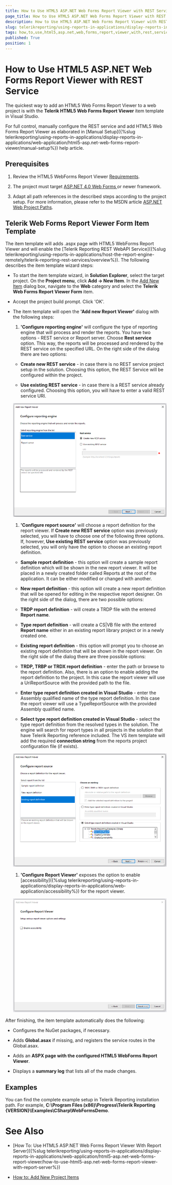 ```yaml
---
title: How to Use HTML5 ASP.NET Web Forms Report Viewer with REST Service
page_title: How to Use HTML5 ASP.NET Web Forms Report Viewer with REST Service | for Telerik Reporting Documentation
description: How to Use HTML5 ASP.NET Web Forms Report Viewer with REST Service
slug: telerikreporting/using-reports-in-applications/display-reports-in-applications/web-application/html5-asp.net-web-forms-report-viewer/how-to-use-html5-asp.net-web-forms-report-viewer-with-rest-service
tags: how,to,use,html5,asp.net,web,forms,report,viewer,with,rest,service
published: True
position: 1
---
```


# How to Use HTML5 ASP.NET Web Forms Report Viewer with REST Service



The quickest way to add an HTML5 Web Forms Report Viewer to a web project is with the         __Telerik HTML5 Web Forms Report Viewer__ item template in Visual Studio.       

For full control, manually configure the REST service and add HTML5 Web Forms Report Viewer as elaborated         in [Manual Setup]({%slug telerikreporting/using-reports-in-applications/display-reports-in-applications/web-application/html5-asp.net-web-forms-report-viewer/manual-setup%}) help article.       

## Prerequisites

1. Review the HTML5 WebForms Report Viewer [Requirements](db123b4f-a278-402a-96b1-b45d52f2306a).             

1. The project must target                [                   ASP.NET 4.0 Web Forms                 ](https://dotnet.microsoft.com/apps/aspnet/web-forms)               or newer framework.             

1. Adapt all path references in the described steps according to the project setup.               For more information, please refer to the MSDN article               [ASP.NET Web Project Paths](https://docs.microsoft.com/en-us/previous-versions/ms178116(v=vs.140)).             

## Telerik Web Forms Report Viewer Form Item Template

The item template will adds .aspx page with HTML5 WebForms Report Viewer           and will enable the [Telerik Reporting REST WebAPI Service]({%slug telerikreporting/using-reports-in-applications/host-the-report-engine-remotely/telerik-reporting-rest-services/overview%}).           The following describes the item template wizard steps:         

* To start the item template wizard, in __Solution Explorer__, select the target project. On the               __Project menu__, click __Add -> New Item__. In the               [Add New Item](https://msdn.microsoft.com/en-us/library/w0572c5b%28v=vs.100%29.aspx)               dialog box, navigate to the __Web__ category and select the __Telerik Web Forms Report Viewer Form__ item.             

* Accept the project build prompt. Click 'OK'.             

* The item template will open the __'Add new Report Viewer'__ dialog with the following steps:             

   1. __'Configure reporting engine'__ will configure the type of reporting engine that will process and render the reports.                   You have two options - REST service or Report server. Choose __Rest service__ option. This way, the reports will be processed                    and rendered by the REST service on the specified URL. On the right side of the dialog there are two options:                 

   + __Create new REST service__ - in case there is no REST service project setup in the solution.                       Choosing this option, the REST Service will be configured within the project.                     

   + __Use existing REST service__ - in case there is a REST service already configured.                       Choosing this option, you will have to enter a valid REST service URI.                       

  ![item-template-reporting-engine-rest](images/item-template-reporting-engine-rest.png)

   1. __'Configure report source'__ will choose a report definition for the report viewer. If                    __Create new REST service__ option was previously selected, you will have to choose one of the following three options.                   If, however, __Use existing REST service__ option was previously selected, you will only have the option to choose                    an existing report definition.                 

   + __Sample report definition__ - this option will create a sample report definition which will be shown in the new                        report viewer. It will be placed in a newly created folder called Reports at the root of the application. It can be either modified                        or changed with another.                     

   + __New report definition__ - this option will create a new report definition that will be opened for editing in                        the respective report designer. On the right side of the dialog, there are two possible options:                     

   + __TRDP report definition__ - will create a TRDP file with the entered __Report name__.                         

   + __Type report definition__ - will create a CS|VB file with the entered __Report name__                            either in an existing report library project or in a newly created one.                         

   + __Existing report definition__ - this option will prompt you to choose an existing report definition that will                        be shown in the report viewer. On the right side of the dialog there are three possible options:                     

   + __TRDP, TRBP or TRDX report definition__ - enter the path or browse to the report definition. Also, there is                           an option to enable adding the report definition to the project. In this case the report viewer will use a UriReportSource with                            the provided path to the file.                         

   + __Enter type report definition created in Visual Studio__ - enter the Assembly qualified name of the type                            report definition. In this case the report viewer will use a TypeReportSource with the provided Assembly qualified name.                         

   + __Select type report definition created in Visual Studio__ - select the type report definition from the resolved                            types in the solution. The engine will search for report types in all projects in the solution that have Telerik Reporting reference                            included. The VS item template will add the required __connection string__ from the reports project configuration                            file (if exists).                           

  ![item-template-report-source-rest](images/item-template-report-source-rest.png)

   1. __'Configure Report Viewer'__ exposes the option to enable                   [accessibility]({%slug telerikreporting/using-reports-in-applications/display-reports-in-applications/web-application/accessibility%}) for the report viewer.                   

  ![Item Template Accessibility](images/item-template-accessibility.png)

After finishing, the item template automatically does the following:         

* Configures the NuGet packages, if necessary.             

* Adds __Global.asax__ if missing, and registers the service routes in the Global.asax.             

* Adds an __ASPX page with the configured HTML5 WebForms Report Viewer__.             

* Displays a __summary log__ that lists all of the made changes.             

## Examples

You can find the complete example setup in Telerik Reporting installation path. For example,            __C:\Program Files (x86)\Progress\Telerik Reporting {VERSION}\Examples\CSharp\WebFormsDemo__.         

# See Also


 * [How To: Use HTML5 ASP.NET Web Forms Report Viewer With Report Server]({%slug telerikreporting/using-reports-in-applications/display-reports-in-applications/web-application/html5-asp.net-web-forms-report-viewer/how-to-use-html5-asp.net-web-forms-report-viewer-with-report-server%})

 * [How to: Add New Project Items](https://docs.microsoft.com/en-us/previous-versions/visualstudio/visual-studio-2010/w0572c5b(v=vs.100))
